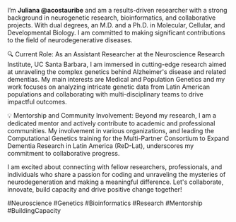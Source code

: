 I’m **Juliana @acostauribe** and am a results-driven researcher with a strong background in neurogenetic research, bioinformatics, and collaborative projects. With dual degrees, an M.D. and a Ph.D. in Molecular, Cellular, and Developmental Biology. I am committed to making significant contributions to the field of neurodegenerative diseases.

🔍 Current Role:
As an Assistant Researcher at the Neuroscience Research Institute, UC Santa Barbara, I am immersed in cutting-edge research aimed at unraveling the complex genetics behind Alzheimer's disease and related dementias. My main interests are Medical and Population Genetics and my work focuses on analyzing intricate genetic data from Latin American populations and collaborating with multi-disciplinary teams to drive impactful outcomes.

💡 Mentorship and Community Involvement:
Beyond my research, I am a dedicated mentor and actively contribute to academic and professional communities. My involvement in various organizations, and leading the Computational Genetics training for the Multi-Partner Consortium to Expand Dementia Research in Latin America (ReD-Lat), underscores my commitment to collaborative progress.

I am excited about connecting with fellow researchers, professionals, and individuals who share a passion for coding and unraveling the mysteries of neurodegeneration and making a meaningful difference. Let's collaborate, innovate, build capacity and drive positive change together!

#Neuroscience #Genetics #Bioinformatics #Research #Mentorship #BuildingCapacity
